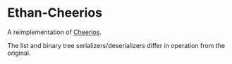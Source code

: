 # Ethan-Cheerios

A reimplementation of [Cheerios](https://github.com/uwplse/cheerios).

The list and binary tree serializers/deserializers differ in operation from the original.
